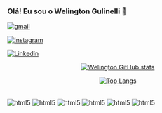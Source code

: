 ### Olá! Eu sou o Welington Gulinelli 👋

[![gmail](https://img.shields.io/badge/Gmail-D14836?style=for-the-badge&logo=gmail&logoColor=white)](mailto:welingtongulinelli69@gmail.com)


[![instagram](https://img.shields.io/badge/Instagram-E4405F?style=for-the-badge&logo=instagram&logoColor=white)](https://www.instagram.com/welingtongulinelli_/)

[![Linkedin](https://img.shields.io/badge/LinkedIn-0077B5?style=for-the-badge&logo=linkedin&logoColor=white)](https://www.linkedin.com/in/welington-gulinelli/)

<div align="center" dir="auto">
  <a href="https://github.com/WelingtonGulinelli">
    
![Welington GitHub stats](https://github-readme-stats.vercel.app/api?username=WelingtonGulinelli&show_icons=true&theme=merko)

![Top Langs](https://github-readme-stats.vercel.app/api/top-langs/?username=WelingtonGulinelli&hide_progress=true)
 
</a></div>

<div style="display: inline_block"><br/>
    <img align="center" alt="html5" src="https://img.shields.io/badge/Python-3776AB?style=for-the-badge&logo=python&logoColor=white"/>
    <img align="center" alt="html5" src="https://img.shields.io/badge/HTML5-E34F26?style=for-the-badge&logo=html5&logoColor=white"/>
    <img align="center" alt="html5" src="https://img.shields.io/badge/JavaScript-F7DF1E?style=for-the-badge&logo=javascript&logoColor=black"/>
    <img align="center" alt="html5" src="https://img.shields.io/badge/CSS-239120?&style=for-the-badge&logo=css3&logoColor=white"/>
    <img align="center" alt="html5" src="https://img.shields.io/badge/C-00599C?style=for-the-badge&logo=c&logoColor=white"/>
    <img align="center" alt="html5" src="https://img.shields.io/badge/Node.js-43853D?style=for-the-badge&logo=node.js&logoColor=white"/>

</div>
